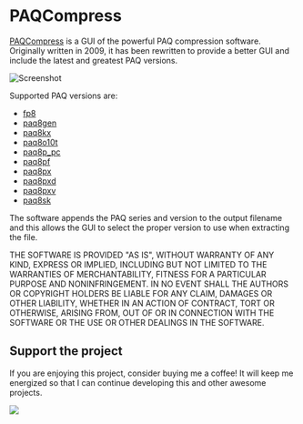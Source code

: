 # PAQCompress

[PAQCompress](https://moisescardona.me/paqcompress) is a GUI of the powerful PAQ compression software. Originally written in 2009, it has been rewritten to provide a better GUI and include the latest and greatest PAQ versions.

![Screenshot](https://moisescardona.me/wp-content/uploads/2022/04/PAQCompress-v0.6.0-Main-Screen.png)

Supported PAQ versions are: 

* [fp8](https://encode.su/threads/613-FP8-(-Fast-PAQ8))
* [paq8gen](https://encode.su/threads/3549-paq8gen-sequence-compressor)
* [paq8kx](https://encode.su/threads/296-PAQ8K?p=8370&viewfull=1#post8370)
* [paq8o10t](https://encode.su/threads/81-Paq8o10t)
* [paq8p_pc](https://encode.su/threads/3070-mod_CM-another-paq-submodel)
* [paq8pf](https://encode.su/threads/457-PAQ8PF)
* [paq8px](https://encode.su/threads/342-paq8px)
* [paq8pxd](https://encode.su/threads/1464-Paq8pxd-dict)
* [paq8pxv](https://encode.su/threads/3064-paq8pxv-virtual-machine)
* [paq8sk](https://encode.su/threads/3371-Paq8sk)

The software appends the PAQ series and version to the output filename and this allows the GUI to select the proper version to use when extracting the file.

THE SOFTWARE IS PROVIDED "AS IS", WITHOUT WARRANTY OF ANY KIND, EXPRESS OR IMPLIED, INCLUDING BUT NOT LIMITED TO THE WARRANTIES OF MERCHANTABILITY, FITNESS FOR A PARTICULAR PURPOSE AND NONINFRINGEMENT. IN NO EVENT SHALL THE AUTHORS OR COPYRIGHT HOLDERS BE LIABLE FOR ANY CLAIM, DAMAGES OR OTHER LIABILITY, WHETHER IN AN ACTION OF CONTRACT, TORT OR OTHERWISE, ARISING FROM, OUT OF OR IN CONNECTION WITH THE SOFTWARE OR THE USE OR OTHER DEALINGS IN THE SOFTWARE.

## Support the project
If you are enjoying this project, consider buying me a coffee! It will keep me energized so that I can continue developing this and other awesome projects.

<a href="https://www.buymeacoffee.com/moisespr"><img src="https://img.buymeacoffee.com/button-api/?text=Buy me a coffee&emoji=&slug=moisespr&button_colour=FF5F5F&font_colour=ffffff&font_family=Cookie&outline_colour=000000&coffee_colour=FFDD00"></a>